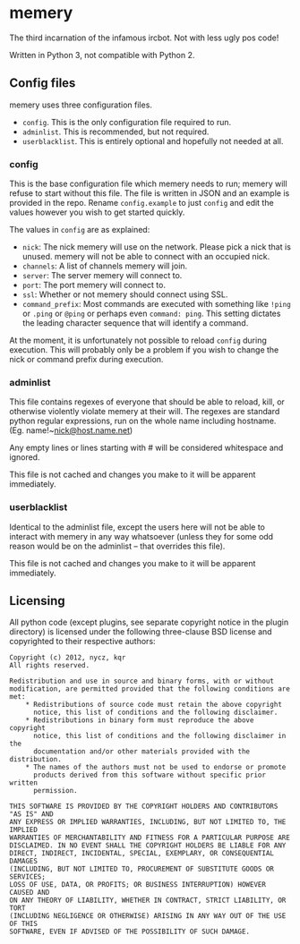 memery
======

The third incarnation of the infamous ircbot. Not with less ugly pos code!

Written in Python 3, not compatible with Python 2.


Config files
------------

memery uses three configuration files.

* `config`. This is the only configuration file required to run.
* `adminlist`. This is recommended, but not required.
* `userblacklist`. This is entirely optional and hopefully not needed at all.

### config

This is the base configuration file which memery needs to run; memery will
refuse to start without this file. The file is written in JSON and an example
is provided in the repo. Rename `config.example` to just `config` and edit the
values however you wish to get started quickly.

The values in `config` are as explained:

* `nick`: The nick memery will use on the network. Please pick a nick that is
unused. memery will not be able to connect with an occupied nick.
* `channels`: A list of channels memery will join.
* `server`: The server memery will connect to.
* `port`: The port memery will connect to.
* `ssl`: Whether or not memery should connect using SSL.
* `command_prefix`: Most commands are executed with something like `!ping`
or `.ping` or `@ping` or perhaps even `command: ping`. This setting dictates
the leading character sequence that will identify a command.

At the moment, it is unfortunately not possible to reload `config` during
execution. This will probably only be a problem if you wish to change the nick
or command prefix during execution.


### adminlist

This file contains regexes of everyone that should be able to reload, kill,
or otherwise violently violate memery at their will. The regexes are standard
python regular expressions, run on the whole name including hostname.
(Eg. name!~nick@host.name.net)

Any empty lines or lines starting with # will be considered whitespace and
ignored.

This file is not cached and changes you make to it will be apparent
immediately.


### userblacklist

Identical to the adminlist file, except the users here will not be able to
interact with memery in any way whatsoever (unless they for some odd reason
would be on the adminlist – that overrides this file).

This file is not cached and changes you make to it will be apparent
immediately.



Licensing
---------

All python code (except plugins, see separate copyright notice in the plugin 
directory) is licensed under the following three-clause BSD license and 
copyrighted to their respective authors:

    Copyright (c) 2012, nycz, kqr
    All rights reserved.

    Redistribution and use in source and binary forms, with or without
    modification, are permitted provided that the following conditions are met:
        * Redistributions of source code must retain the above copyright
          notice, this list of conditions and the following disclaimer.
        * Redistributions in binary form must reproduce the above copyright
          notice, this list of conditions and the following disclaimer in the
          documentation and/or other materials provided with the distribution.
        * The names of the authors must not be used to endorse or promote
          products derived from this software without specific prior written
          permission.

    THIS SOFTWARE IS PROVIDED BY THE COPYRIGHT HOLDERS AND CONTRIBUTORS "AS IS" AND
    ANY EXPRESS OR IMPLIED WARRANTIES, INCLUDING, BUT NOT LIMITED TO, THE IMPLIED
    WARRANTIES OF MERCHANTABILITY AND FITNESS FOR A PARTICULAR PURPOSE ARE
    DISCLAIMED. IN NO EVENT SHALL THE COPYRIGHT HOLDERS BE LIABLE FOR ANY
    DIRECT, INDIRECT, INCIDENTAL, SPECIAL, EXEMPLARY, OR CONSEQUENTIAL DAMAGES
    (INCLUDING, BUT NOT LIMITED TO, PROCUREMENT OF SUBSTITUTE GOODS OR SERVICES;
    LOSS OF USE, DATA, OR PROFITS; OR BUSINESS INTERRUPTION) HOWEVER CAUSED AND
    ON ANY THEORY OF LIABILITY, WHETHER IN CONTRACT, STRICT LIABILITY, OR TORT
    (INCLUDING NEGLIGENCE OR OTHERWISE) ARISING IN ANY WAY OUT OF THE USE OF THIS
    SOFTWARE, EVEN IF ADVISED OF THE POSSIBILITY OF SUCH DAMAGE.

